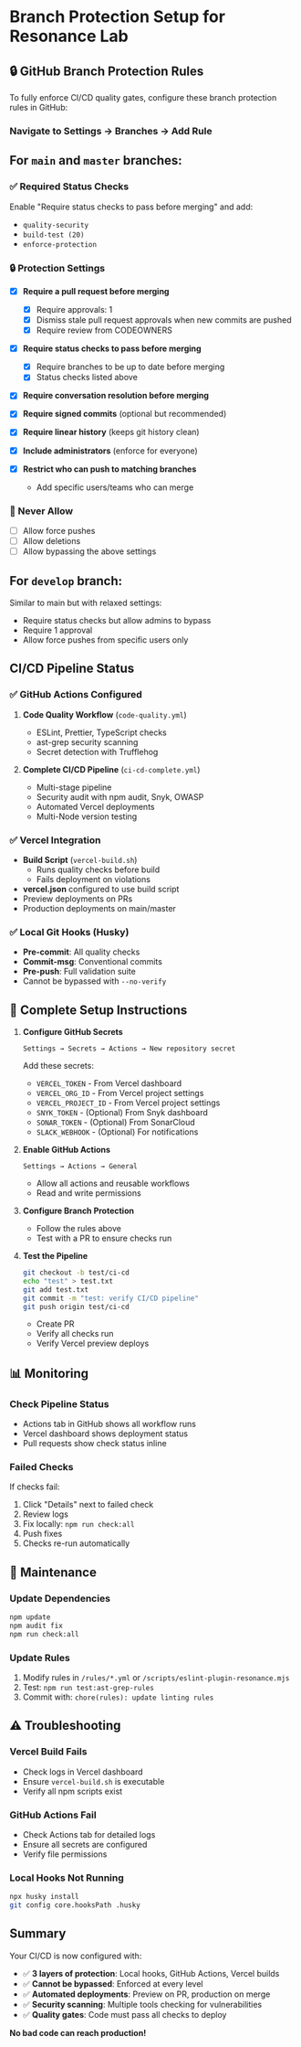 # Branch Protection Setup for Resonance Lab

## 🔒 GitHub Branch Protection Rules

To fully enforce CI/CD quality gates, configure these branch protection rules in GitHub:

### Navigate to Settings → Branches → Add Rule

## For `main` and `master` branches:

### ✅ Required Status Checks
Enable "Require status checks to pass before merging" and add:
- `quality-security`
- `build-test (20)`
- `enforce-protection`

### 🔒 Protection Settings
- [x] **Require a pull request before merging**
  - [x] Require approvals: 1
  - [x] Dismiss stale pull request approvals when new commits are pushed
  - [x] Require review from CODEOWNERS

- [x] **Require status checks to pass before merging**
  - [x] Require branches to be up to date before merging
  - [x] Status checks listed above

- [x] **Require conversation resolution before merging**

- [x] **Require signed commits** (optional but recommended)

- [x] **Require linear history** (keeps git history clean)

- [x] **Include administrators** (enforce for everyone)

- [x] **Restrict who can push to matching branches**
  - Add specific users/teams who can merge

### 🚫 Never Allow
- [ ] Allow force pushes
- [ ] Allow deletions
- [ ] Allow bypassing the above settings

## For `develop` branch:

Similar to main but with relaxed settings:
- Require status checks but allow admins to bypass
- Require 1 approval
- Allow force pushes from specific users only

## CI/CD Pipeline Status

### ✅ GitHub Actions Configured
1. **Code Quality Workflow** (`code-quality.yml`)
   - ESLint, Prettier, TypeScript checks
   - ast-grep security scanning
   - Secret detection with Trufflehog

2. **Complete CI/CD Pipeline** (`ci-cd-complete.yml`)
   - Multi-stage pipeline
   - Security audit with npm audit, Snyk, OWASP
   - Automated Vercel deployments
   - Multi-Node version testing

### ✅ Vercel Integration
- **Build Script** (`vercel-build.sh`)
  - Runs quality checks before build
  - Fails deployment on violations
- **vercel.json** configured to use build script
- Preview deployments on PRs
- Production deployments on main/master

### ✅ Local Git Hooks (Husky)
- **Pre-commit**: All quality checks
- **Commit-msg**: Conventional commits
- **Pre-push**: Full validation suite
- Cannot be bypassed with `--no-verify`

## 🚀 Complete Setup Instructions

1. **Configure GitHub Secrets**
   ```
   Settings → Secrets → Actions → New repository secret
   ```
   Add these secrets:
   - `VERCEL_TOKEN` - From Vercel dashboard
   - `VERCEL_ORG_ID` - From Vercel project settings
   - `VERCEL_PROJECT_ID` - From Vercel project settings
   - `SNYK_TOKEN` - (Optional) From Snyk dashboard
   - `SONAR_TOKEN` - (Optional) From SonarCloud
   - `SLACK_WEBHOOK` - (Optional) For notifications

2. **Enable GitHub Actions**
   ```
   Settings → Actions → General
   ```
   - Allow all actions and reusable workflows
   - Read and write permissions

3. **Configure Branch Protection**
   - Follow the rules above
   - Test with a PR to ensure checks run

4. **Test the Pipeline**
   ```bash
   git checkout -b test/ci-cd
   echo "test" > test.txt
   git add test.txt
   git commit -m "test: verify CI/CD pipeline"
   git push origin test/ci-cd
   ```
   - Create PR
   - Verify all checks run
   - Verify Vercel preview deploys

## 📊 Monitoring

### Check Pipeline Status
- Actions tab in GitHub shows all workflow runs
- Vercel dashboard shows deployment status
- Pull requests show check status inline

### Failed Checks
If checks fail:
1. Click "Details" next to failed check
2. Review logs
3. Fix locally: `npm run check:all`
4. Push fixes
5. Checks re-run automatically

## 🔄 Maintenance

### Update Dependencies
```bash
npm update
npm audit fix
npm run check:all
```

### Update Rules
1. Modify rules in `/rules/*.yml` or `/scripts/eslint-plugin-resonance.mjs`
2. Test: `npm run test:ast-grep-rules`
3. Commit with: `chore(rules): update linting rules`

## ⚠️ Troubleshooting

### Vercel Build Fails
- Check logs in Vercel dashboard
- Ensure `vercel-build.sh` is executable
- Verify all npm scripts exist

### GitHub Actions Fail
- Check Actions tab for detailed logs
- Ensure all secrets are configured
- Verify file permissions

### Local Hooks Not Running
```bash
npx husky install
git config core.hooksPath .husky
```

## Summary

Your CI/CD is now configured with:
- ✅ **3 layers of protection**: Local hooks, GitHub Actions, Vercel builds
- ✅ **Cannot be bypassed**: Enforced at every level
- ✅ **Automated deployments**: Preview on PR, production on merge
- ✅ **Security scanning**: Multiple tools checking for vulnerabilities
- ✅ **Quality gates**: Code must pass all checks to deploy

**No bad code can reach production!**